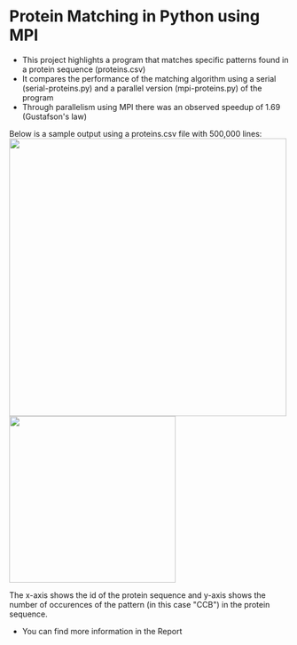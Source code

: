 # Protein Matching in Python using MPI
- This project highlights a program that matches specific patterns found in a protein sequence (proteins.csv)
- It compares the performance of the matching algorithm using a serial (serial-proteins.py) and a parallel version (mpi-proteins.py) of the program
- Through parallelism using MPI there was an observed speedup of 1.69 (Gustafson's law)

Below is a sample output using a proteins.csv file with 500,000 lines:
<img src="https://github.com/user-attachments/assets/1233db56-1ce6-4035-81bc-f6aa30cf75af" width="500">
<img src="https://github.com/user-attachments/assets/a2a7eb5b-9cfa-4dcb-aed3-c13025483c43" width="300">


The x-axis shows the id of the protein sequence and y-axis shows the number of occurences of the pattern (in this case "CCB") in the protein sequence.

* You can find more information in the Report
